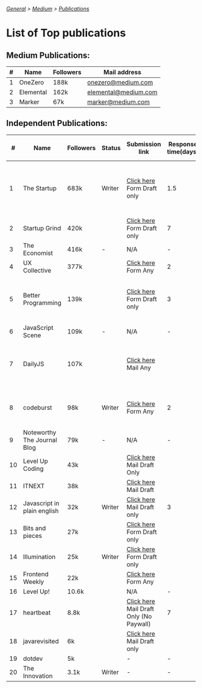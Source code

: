 _[General](../README.md) > [Medium](./main.md) > [Publications](./Publications.md)_

# List of Top publications

## Medium Publications:

| #   | Name      | Followers | Mail address         |
| --- | --------- | --------- | -------------------- |
| 1   | OneZero   | 188k      | onezero@medium.com   |
| 2   | Elemental | 162k      | elemental@medium.com |
| 3   | Marker    | 67k       | marker@medium.com    |

## Independent Publications:

| #   | Name                        | Followers | Status | Submission link                                                                                                                                      | Response time(days) | Writer Request Dates                           |
| --- | --------------------------- | --------- | ------ | ---------------------------------------------------------------------------------------------------------------------------------------------------- | ------------------- | ---------------------------------------------- |
| 1   | The Startup                 | 683k      | Writer | [Click here](https://medium.com/swlh/when-one-upvote-is-worth-a-thousand-visitors-3e8ed27bcd3e) Form Draft only                                      | 1.5                 | 1AM 18/07(2), 1AM 22/07(2), 330PM 27/07(3) ✅  |
| 2   | Startup Grind               | 420k      |        | [Click here](https://airtable.com/shrShpeN89HrzCzOB) Form Draft only                                                                                 | 7                   |                                                |
| 3   | The Economist               | 416k      | -      | N/A                                                                                                                                                  | -                   | -                                              |
| 4   | UX Collective               | 377k      |        | [Click here](https://uxdesign.cc/why-and-how-to-publish-with-the-ux-collective-8c8d1dd018a7) Form Any                                                | 2                   |                                                |
| 5   | Better Programming          | 139k      |        | [Click here](https://medium.com/better-programming/write-for-us-5c4bcba59397) Form Draft only                                                        | 3                   | 2PM 19/07(2), 1AM 22/07(2), 420PM 03/08(3)     |
| 6   | JavaScript Scene            | 109k      | -      | N/A                                                                                                                                                  | -                   | -                                              |
| 7   | DailyJS                     | 107k      |        | [Click here](https://medium.com/dailyjs/how-to-submit-your-story-to-dailyjs-30f02b2d5287) Mail Any                                                   |                     | 130AM 24/07(2), 620PM 25/07(2), 320PM 06/08(3) |
| 8   | codeburst                   | 98k       | Writer | [Click here](https://codeburst.io/how-to-write-for-codeburst-io-63fec4bf111c) Form Any                                                               | 2                   | 135AM 24/07(2), 625PM 25/07(2) ✅              |
| 9   | Noteworthy The Journal Blog | 79k       | -      | N/A                                                                                                                                                  | -                   | -                                              |
| 10  | Level Up Coding             | 43k       |        | [Click here](https://levelup.gitconnected.com/how-to-get-published-on-gitconnected-dac547ef556b) Mail Draft Only                                     |                     |                                                |
| 11  | ITNEXT                      | 38k       |        | [Click here](https://itnext.io/write-for-itnext-4dea1fd3adf) Mail Draft                                                                              |                     |                                                |
| 12  | Javascript in plain english | 32k       | Writer | [Click here](https://medium.com/javascript-in-plain-english/https-medium-com-javascript-in-plain-english-join-our-team-b0854ead7d14) Mail Draft only | 3                   | 430AM 23/07(N) ✅                              |
| 13  | Bits and pieces             | 27k       |        | [Click here](https://blog.bitsrc.io/how-to-write-a-post-for-bits-and-pieces-13de0133151b) Form Draft only                                            |                     |                                                |
| 14  | Illumination                | 25k       | Writer | [Click here](https://digitalmehmet.com/contact/) Form Draft only                                                                                     |                     | 18/07(N) ✅                                    |
| 15  | Frontend Weekly             | 22k       |        | [Click here](https://medium.com/front-end-weekly) Form Any                                                                                           |                     |                                                |
| 16  | Level Up!                   | 10.6k     |        | N/A                                                                                                                                                  | -                   | -                                              |
| 17  | heartbeat                   | 8.8k      |        | [Click here](https://heartbeat.fritz.ai/call-for-contributors-fee7f5b80f3e) Mail Draft Only (No Paywall)                                             | 7                   |                                                |
| 18  | javarevisited               | 6k        |        | [Click here](https://medium.com/javarevisited/how-to-contribute-to-javarevisited-e95dcb0e8769) Mail Draft only                                       |                     |                                                |
| 19  | dotdev                      | 5k        |        | -                                                                                                                                                    | -                   | -                                              |
| 20  | The Innovation              | 3.1k      | Writer | -                                                                                                                                                    | -                   | ✅                                             |
